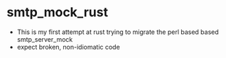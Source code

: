 # smtp_mock_rust

- This is my first attempt at rust trying to migrate the perl based based smtp_server_mock
- expect broken, non-idiomatic code

